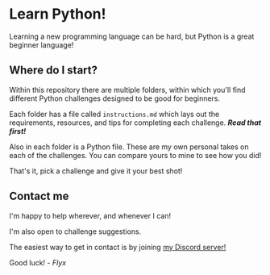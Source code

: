 # Learn Python!
Learning a new programming language can be hard, but Python is a great beginner language!

## Where do I start?
Within this repository there are multiple folders, within which you'll find different Python challenges designed to be good for beginners. 

Each folder has a file called `instructions.md` which lays out the requirements, resources, and tips for completing each challenge. ***Read that first!***

Also in each folder is a Python file. These are my own personal takes on each of the challenges. You can compare yours to mine to see how you did!

That's it, pick a challenge and give it your best shot!

## Contact me
I'm happy to help wherever, and whenever I can!

I'm also open to challenge suggestions.

The easiest way to get in contact is by joining [my Discord server!](https://discord.gg/flyx)

Good luck! *- Flyx*
